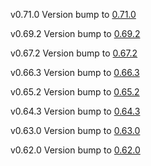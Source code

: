 v0.71.0
Version bump to [0.71.0](https://github.com/outline/outline/releases)

v0.69.2
Version bump to [0.69.2](https://github.com/outline/outline/releases)

v0.67.2
Version bump to [0.67.2](https://github.com/outline/outline/releases)

v0.66.3
Version bump to [0.66.3](https://github.com/outline/outline/releases)

v0.65.2
Version bump to [0.65.2](https://github.com/outline/outline/releases)

v0.64.3
Version bump to [0.64.3](https://github.com/outline/outline/releases)

v0.63.0
Version bump to [0.63.0](https://github.com/outline/outline/releases)

v0.62.0
Version bump to [0.62.0](https://github.com/outline/outline/releases)
